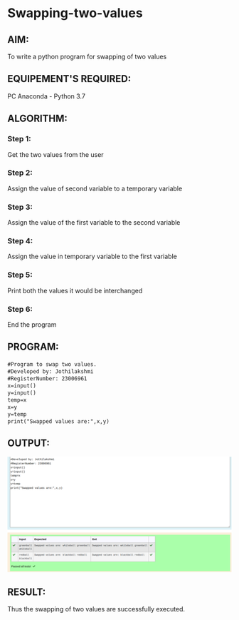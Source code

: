 # Swapping-two-values
## AIM:
To write a python program for swapping of two values
## EQUIPEMENT'S REQUIRED: 
PC
Anaconda - Python 3.7
## ALGORITHM: 
### Step 1:
Get the two values from the user
### Step 2: 
Assign the value of second variable to a temporary variable 
### Step 3: 
Assign the value of the first variable to the second variable
### Step 4:  
Assign the value in temporary variable to the first variable
### Step 5: 
Print both the values it would be interchanged
### Step 6: 
End the program
## PROGRAM:
```
#Program to swap two values.
#Developed by: Jothilakshmi
#RegisterNumber: 23006961
x=input()
y=input()
temp=x
x=y
y=temp
print("Swapped values are:",x,y)

```
## OUTPUT:
!["Output"](/swapoutput.png)
## RESULT:
Thus the swapping of two values are successfully executed.



